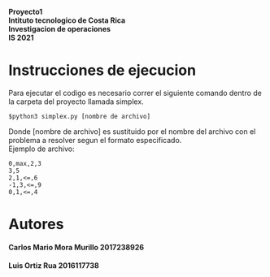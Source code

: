 **Proyecto1**\
**Intituto tecnologico de Costa Rica**\
**Investigacion de operaciones**\
**IS 2021**
# Instrucciones de ejecucion
Para ejecutar el codigo es necesario correr el siguiente comando dentro de la carpeta del proyecto llamada simplex.
~~~
$python3 simplex.py [nombre de archivo]
~~~

Donde [nombre de archivo] es sustituido por el nombre del archivo con el problema a resolver segun el formato especificado.\
Ejemplo de archivo:
~~~
0,max,2,3
3,5
2,1,<=,6
-1,3,<=,9
0,1,<=,4
~~~

# Autores

#### Carlos Mario Mora Murillo 2017238926
#### Luis Ortiz Rua 2016117738
